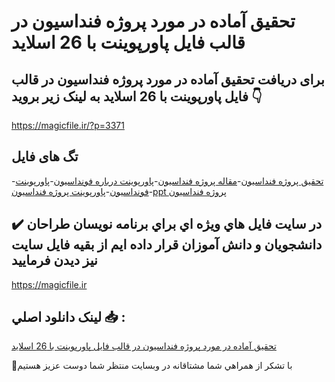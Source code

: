 # تحقیق آماده در مورد پروژه فنداسیون در قالب فایل پاورپوینت با 26 اسلاید

## برای دریافت تحقیق آماده در مورد پروژه فنداسیون در قالب فایل پاورپوینت با 26 اسلاید به لینک زیر بروید 👇

https://magicfile.ir/?p=3371

## تگ های فایل

-[تحقیق پروژه فنداسيون](https://magicfile.ir/product/%d8%aa%d8%ad%d9%82%db%8c%d9%82-%d8%a2%d9%85%d8%a7%d8%af%d9%87-%d9%be%d8%b1%d9%88%da%98%d9%87-%d9%81%d9%86%d8%af%d8%a7%d8%b3%d9%8a%d9%88%d9%86-%d8%af%d8%b1-%d9%82%d8%a7%d9%84%d8%a8-%d9%81%d8%a7%db%8c%d9%84-%d9%be%d8%a7%d9%88%d8%b1%d9%be%d9%88%db%8c%d9%86%d8%aa/)-[مقاله پروژه فنداسيون](https://magicfile.ir/product/%d8%aa%d8%ad%d9%82%db%8c%d9%82-%d8%a2%d9%85%d8%a7%d8%af%d9%87-%d9%be%d8%b1%d9%88%da%98%d9%87-%d9%81%d9%86%d8%af%d8%a7%d8%b3%d9%8a%d9%88%d9%86-%d8%af%d8%b1-%d9%82%d8%a7%d9%84%d8%a8-%d9%81%d8%a7%db%8c%d9%84-%d9%be%d8%a7%d9%88%d8%b1%d9%be%d9%88%db%8c%d9%86%d8%aa/)-[پاورپوینت درباره فونداسیون](https://magicfile.ir/product/%d8%aa%d8%ad%d9%82%db%8c%d9%82-%d8%a2%d9%85%d8%a7%d8%af%d9%87-%d9%be%d8%b1%d9%88%da%98%d9%87-%d9%81%d9%86%d8%af%d8%a7%d8%b3%d9%8a%d9%88%d9%86-%d8%af%d8%b1-%d9%82%d8%a7%d9%84%d8%a8-%d9%81%d8%a7%db%8c%d9%84-%d9%be%d8%a7%d9%88%d8%b1%d9%be%d9%88%db%8c%d9%86%d8%aa/)-[پاورپوینت فونداسیون](https://magicfile.ir/product/%d8%aa%d8%ad%d9%82%db%8c%d9%82-%d8%a2%d9%85%d8%a7%d8%af%d9%87-%d9%be%d8%b1%d9%88%da%98%d9%87-%d9%81%d9%86%d8%af%d8%a7%d8%b3%d9%8a%d9%88%d9%86-%d8%af%d8%b1-%d9%82%d8%a7%d9%84%d8%a8-%d9%81%d8%a7%db%8c%d9%84-%d9%be%d8%a7%d9%88%d8%b1%d9%be%d9%88%db%8c%d9%86%d8%aa/)-[پاورپوینت پروژه فنداسيون](https://magicfile.ir/product/%d8%aa%d8%ad%d9%82%db%8c%d9%82-%d8%a2%d9%85%d8%a7%d8%af%d9%87-%d9%be%d8%b1%d9%88%da%98%d9%87-%d9%81%d9%86%d8%af%d8%a7%d8%b3%d9%8a%d9%88%d9%86-%d8%af%d8%b1-%d9%82%d8%a7%d9%84%d8%a8-%d9%81%d8%a7%db%8c%d9%84-%d9%be%d8%a7%d9%88%d8%b1%d9%be%d9%88%db%8c%d9%86%d8%aa/)-[ppt پروژه فنداسيون](https://magicfile.ir/product/%d8%aa%d8%ad%d9%82%db%8c%d9%82-%d8%a2%d9%85%d8%a7%d8%af%d9%87-%d9%be%d8%b1%d9%88%da%98%d9%87-%d9%81%d9%86%d8%af%d8%a7%d8%b3%d9%8a%d9%88%d9%86-%d8%af%d8%b1-%d9%82%d8%a7%d9%84%d8%a8-%d9%81%d8%a7%db%8c%d9%84-%d9%be%d8%a7%d9%88%d8%b1%d9%be%d9%88%db%8c%d9%86%d8%aa/)

## ✔️ در سايت فايل هاي ويژه اي براي برنامه نويسان طراحان دانشجويان و دانش آموزان قرار داده ايم از بقيه فايل سايت نيز ديدن فرماييد

https://magicfile.ir


## لينک دانلود اصلي 📥 :

[تحقیق آماده در مورد پروژه فنداسیون در قالب فایل پاورپوینت با 26 اسلاید](https://magicfile.ir/product/%d8%aa%d8%ad%d9%82%db%8c%d9%82-%d8%a2%d9%85%d8%a7%d8%af%d9%87-%d9%be%d8%b1%d9%88%da%98%d9%87-%d9%81%d9%86%d8%af%d8%a7%d8%b3%d9%8a%d9%88%d9%86-%d8%af%d8%b1-%d9%82%d8%a7%d9%84%d8%a8-%d9%81%d8%a7%db%8c%d9%84-%d9%be%d8%a7%d9%88%d8%b1%d9%be%d9%88%db%8c%d9%86%d8%aa/) 


🙏با تشکر از همراهي شما مشتاقانه در وبسایت منتظر شما دوست عزیز هستیم

